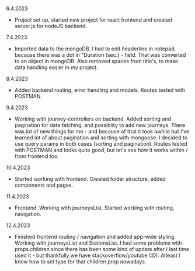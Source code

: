 
6.4.2023 
  - Project set up, started new project for react frontend and created server.js for nodeJS backend.

7.4.2023 
  - Imported data to the mongoDB. I had to edit headerline in notepad, because there was a dot in "Duration (sec.) - field. That was converted to an object in mongoDB.     Also removed spaces from title's, to make data handling easier in my project.

8.4.2023
  - Added backend routing, error handling and models. Routes tested with POSTMAN.
  
9.4.2023
  - Working with journey-controllers on backend. Added sorting and pagination for data fetching, and possiblity to add new journeys. There was lot of new things for       me - and because of that it took awhile but I've learned lot of about pagination and sorting with mongoose. I decided to use query params in both cases (sorting       and pagination). Routes tested with POSTMAN and looks quite good, but let's see how it works within / from frontend too.

10.4.2023
  - Started working with frontend. Created folder structure, added components and pages. 

11.4.2023
  - Frontend: Working with journeysList. Started working with routing, navigation.

12.4.2023
  - Finished frontend routing / navigation and added app-wide styling. Working with journeysList and StationsList. I had some problems with props.children since there     has been some kind of update after I last time used it - but thankfully we have stackoverflow/youtube (:D). Atleast I know how to set type for that children prop       nowadays.
